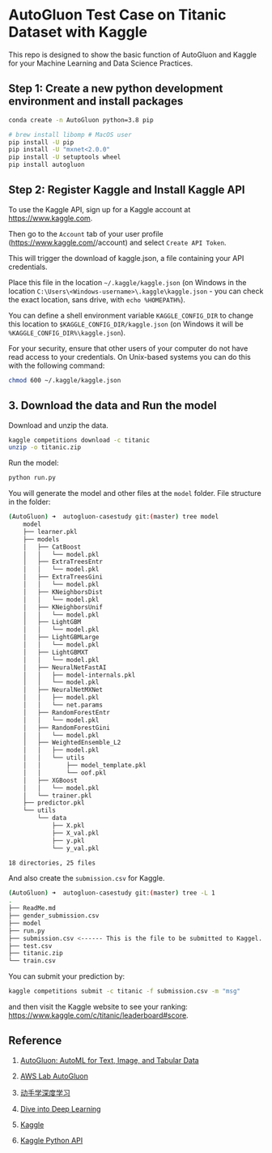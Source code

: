 # AutoGluon Test Case on Titanic Dataset with Kaggle

This repo is designed to show the basic function of AutoGluon and Kaggle for your Machine Learning and Data Science Practices.

## Step 1: Create a new python development environment and install packages

```bash
conda create -n AutoGluon python=3.8 pip

# brew install libomp # MacOS user
pip install -U pip
pip install -U "mxnet<2.0.0"
pip install -U setuptools wheel
pip install autogluon

```

## Step 2: Register Kaggle and Install Kaggle API

To use the Kaggle API, sign up for a Kaggle account at https://www.kaggle.com.

Then go to the `Account` tab of your user profile (https://www.kaggle.com/<username>/account) and select `Create API Token`.

This will trigger the download of kaggle.json, a file containing your API credentials.

Place this file in the location `~/.kaggle/kaggle.json` (on Windows in the location `C:\Users\<Windows-username>\.kaggle\kaggle.json` - you can check the exact location, sans drive, with `echo %HOMEPATH%`).

You can define a shell environment variable `KAGGLE_CONFIG_DIR` to change this location to `$KAGGLE_CONFIG_DIR/kaggle.json` (on Windows it will be `%KAGGLE_CONFIG_DIR%\kaggle.json`).

For your security, ensure that other users of your computer do not have read access to your credentials. On Unix-based systems you can do this with the following command:

```bash
chmod 600 ~/.kaggle/kaggle.json
```

## 3. Download the data and Run the model

Download and unzip the data.

```bash
kaggle competitions download -c titanic
unzip -o titanic.zip
```

Run the model:

```bash
python run.py
```

You will generate the model and other files at the `model` folder.
File structure in the folder:

```bash
(AutoGluon) ➜  autogluon-casestudy git:(master) tree model
    model
    ├── learner.pkl
    ├── models
    │   ├── CatBoost
    │   │   └── model.pkl
    │   ├── ExtraTreesEntr
    │   │   └── model.pkl
    │   ├── ExtraTreesGini
    │   │   └── model.pkl
    │   ├── KNeighborsDist
    │   │   └── model.pkl
    │   ├── KNeighborsUnif
    │   │   └── model.pkl
    │   ├── LightGBM
    │   │   └── model.pkl
    │   ├── LightGBMLarge
    │   │   └── model.pkl
    │   ├── LightGBMXT
    │   │   └── model.pkl
    │   ├── NeuralNetFastAI
    │   │   ├── model-internals.pkl
    │   │   └── model.pkl
    │   ├── NeuralNetMXNet
    │   │   ├── model.pkl
    │   │   └── net.params
    │   ├── RandomForestEntr
    │   │   └── model.pkl
    │   ├── RandomForestGini
    │   │   └── model.pkl
    │   ├── WeightedEnsemble_L2
    │   │   ├── model.pkl
    │   │   └── utils
    │   │       ├── model_template.pkl
    │   │       └── oof.pkl
    │   ├── XGBoost
    │   │   └── model.pkl
    │   └── trainer.pkl
    ├── predictor.pkl
    └── utils
        └── data
            ├── X.pkl
            ├── X_val.pkl
            ├── y.pkl
            └── y_val.pkl

18 directories, 25 files
```

And also create the `submission.csv` for Kaggle.

```bash
(AutoGluon) ➜  autogluon-casestudy git:(master) tree -L 1
.
├── ReadMe.md
├── gender_submission.csv
├── model
├── run.py
├── submission.csv <------ This is the file to be submitted to Kaggel.
├── test.csv
├── titanic.zip
└── train.csv
```

You can submit your prediction by:

```bash
kaggle competitions submit -c titanic -f submission.csv -m "msg"
```

and then visit the Kaggle website to see your ranking: https://www.kaggle.com/c/titanic/leaderboard#score.

## Reference

1. [AutoGluon: AutoML for Text, Image, and Tabular Data](https://auto.gluon.ai/stable/index.html)

2. [AWS Lab AutoGluon](https://github.com/awslabs/autogluon)

3. [动手学深度学习](https://zh-v2.d2l.ai/index.html)

4. [Dive into Deep Learning](https://d2l.ai/)

5. [Kaggle](https://www.kaggle.com/)

6. [Kaggle Python API](https://github.com/Kaggle/kaggle-api)
